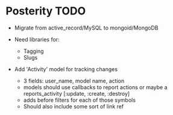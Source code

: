 # Posterity TODO

* Migrate from active_record/MySQL to mongoid/MongoDB
* Need libraries for:
	* Tagging
	* Slugs
	
* Add 'Activity' model for tracking changes
	* 3 fields: user_name, model name, action
	* models should use callbacks to report actions or maybe a reports_activity [:update, :create, :destroy]
	* adds before filters for each of those symbols
	* Should also include some sort of link ref
	